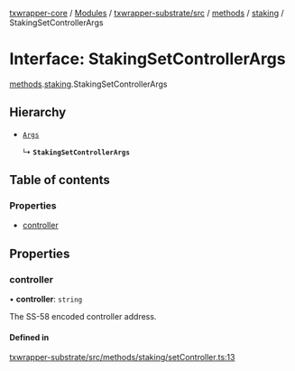 [txwrapper-core](../README.md) / [Modules](../modules.md) / [txwrapper-substrate/src](../modules/txwrapper_substrate_src.md) / [methods](../modules/txwrapper_substrate_src.methods.md) / [staking](../modules/txwrapper_substrate_src.methods.staking.md) / StakingSetControllerArgs

# Interface: StakingSetControllerArgs

[methods](../modules/txwrapper_substrate_src.methods.md).[staking](../modules/txwrapper_substrate_src.methods.staking.md).StakingSetControllerArgs

## Hierarchy

- [`Args`](../modules/txwrapper_core_src.md#args)

  ↳ **`StakingSetControllerArgs`**

## Table of contents

### Properties

- [controller](txwrapper_substrate_src.methods.staking.StakingSetControllerArgs.md#controller)

## Properties

### controller

• **controller**: `string`

The SS-58 encoded controller address.

#### Defined in

[txwrapper-substrate/src/methods/staking/setController.ts:13](https://github.com/paritytech/txwrapper-core/blob/d3e4018/packages/txwrapper-substrate/src/methods/staking/setController.ts#L13)
